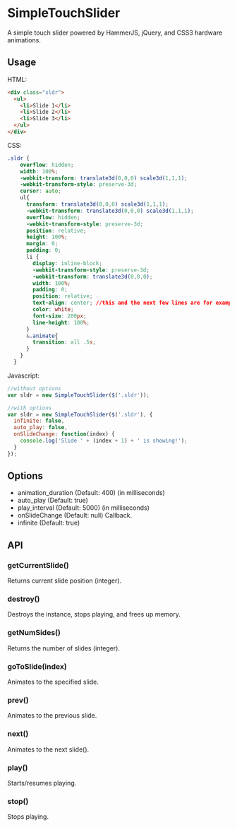 # SimpleTouchSlider
A simple touch slider powered by HammerJS, jQuery, and CSS3 hardware animations.

## Usage

HTML:

```HTML
<div class="sldr">
  <ul>
    <li>Slide 1</li>
    <li>Slide 2</li>
    <li>Slide 3</li>
  </ul>
</div>
```

CSS:

```CSS
.sldr {
    overflow: hidden;
    width: 100%;
    -webkit-transform: translate3d(0,0,0) scale3d(1,1,1);
    -webkit-transform-style: preserve-3d;
    cursor: auto;
    ul{
      transform: translate3d(0,0,0) scale3d(1,1,1);
      -webkit-transform: translate3d(0,0,0) scale3d(1,1,1);
      overflow: hidden;
      -webkit-transform-style: preserve-3d;
      position: relative;
      height: 100%;
      margin: 0;
      padding: 0;
      li {
        display: inline-block;
        -webkit-transform-style: preserve-3d;
        -webkit-transform: translate3d(0,0,0);
        width: 100%;
        padding: 0;
        position: relative;
        text-align: center; //this and the next few lines are for example. you don't need them.
        color: white;
        font-size: 200px;
        line-height: 100%;
      }
      &.animate{
        transition: all .5s;
      }
    }
  }
```

Javascript:

```js
//without options
var sldr = new SimpleTouchSlider($('.sldr'));

//with options
var sldr = new SimpleTouchSlider($('.sldr'), {
  infinite: false,
  auto_play: false,
  onSlideChange: function(index) {
    console.log('Slide ' + (index + 1) + ' is showing!');
  }
});
```

## Options

* animation_duration (Default: 400) (in milliseconds)
* auto_play (Default: true)
* play_interval (Default: 5000) (in milliseconds)
* onSlideChange (Default: null) Callback.
* infinite (Default: true)

## API

### getCurrentSlide()

Returns current slide position (integer).

### destroy()

Destroys the instance, stops playing, and frees up memory.

### getNumSides()

Returns the number of slides (integer).

### goToSlide(index)

Animates to the specified slide.

### prev()

Animates to the previous slide.

### next()

Animates to the next slide().

### play()

Starts/resumes playing.

### stop()

Stops playing.
